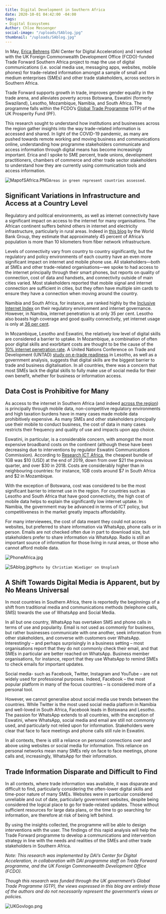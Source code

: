 ```yaml
---
title: Digital Development in Southern Africa
date: 2020-10-01 04:42:00 -04:00
tags:
- Digital Ecosystems
Author: Chloe Messenger
social-image: "/uploads/SAblog.jpg"
thumbnail: "/uploads/SAblog.jpg"
---
```


In May, [Erica Behrens](https://dai-global-digital.com/authors/erica-behrens/) (DAI Center for Digital Acceleration) and I worked with the UK Foreign Commonwealth Development Office (FCDO)-funded Trade Forward Southern Africa project to map the use of digital communications (i.e. social media use, messaging apps, websites, mobile phones) for trade-related information amongst a sample of small and medium enterprises (SMEs) and other trade stakeholders, across sectors in Southern Africa.

<!--more-->

Trade Forward supports growth in trade, improves gender equality in the trade arena, and alleviates poverty across Botswana, Eswatini (formerly Swaziland), Lesotho, Mozambique, Namibia, and South Africa. The programme falls within the FCDO’s [Global Trade Programme](https://www.gov.uk/government/publications/global-trade-programme) (GTP) of the UK Prosperity Fund (PF).

This research sought to understand how institutions and businesses across the region gather insights into the way trade-related information is accessed and shared. In light of the COVID-19 pandemic, as many are pushed towards remote working and moving business and communications online, understanding how programme stakeholders communicate and access information through digital means has become increasingly important. Erica and I spoke to SME percent, trade unions, development practitioners, chambers of commerce and other trade sector stakeholders to understand how they are currently using communication tools and access information.

![MapofSAfrica.PNG](/uploads/MapofSAfrica.PNG)`Areas in green represent countries assessed.`

## Significant Variations in Infrastructure and Access at a Country Level

Regulatory and political environments, as well as internet connectivity have a significant impact on access to the internet for many organisations. The African continent suffers behind others in internet and electricity infrastructure, particularly in rural areas. Indeed in [this blog](https://blogs.worldbank.org/digital-development/africas-connectivity-gap-can-map-tell-story) by the World Bank Group, they estimate that approximately 45 percent of Africa’s population is more than 10 kilometers from fiber network infrastructure.

Levels of connectivity vary from country to country significantly, but the regulatory and policy environments of each country have an even more significant impact on internet and mobile phone use. All stakeholders—both at SMEs and other trade-related organisations—we spoke to had access to the internet principally through their smart phones, but reports on quality of connection, cost of data and handsets, and connectivity outside of main cities varied. Most stakeholders reported that mobile signal and internet connection are sufficient in cities, but they often have multiple sim cards to ensure they have a connection when moving around the country.

Namibia and South Africa, for instance, are ranked highly by the [Inclusive Internet Index](https://theinclusiveinternet.eiu.com/) on their regulatory environment and internet governance. However, in Namibia, internet penetration is at only 35 per cent. Lesotho also boasts high coverage and good quality connectivity, yet internet usage is only at [36 per cent](https://unctad.org/en/PublicationsLibrary/dtlstict2019d8_en.pdf).

In Mozambique, Lesotho and Eswatini, the relatively low level of digital skills are considered a barrier to uptake. In Mozambique, a combination of often poor digital skills and exorbitant costs are thought to be the cause of the [10% internet penetration rate](https://researchictafrica.net/after-access-south-africa-state-of-ict-2017-south-africa-report_04/). A United Nations Conference on Trade and Development (UNTAD) [study on e-trade readiness](https://unctad.org/en/pages/PublicationWebflyer.aspx?publicationid=2483) in Lesotho, as well as a government analysis, suggests that digital skills are the biggest barrier to trade and business digitalisation. In all countries, there was a concern that most SMEs lack the digital skills to fully make use of social media for their own benefit, whether for business or information access.

## Data Cost is Prohibitive for Many

As access to the internet in Southern Africa (and indeed [across the region](https://www.broadbandcommission.org/Documents/working-groups/DigitalMoonshotforAfrica_Report.pdf)) is principally through mobile data, non-competitive regulatory environments and high taxation burdens have in many cases made mobile data prohibitively expensive. As many SMEs and other stakeholders principally use their mobile to conduct business, the cost of data in many cases restricts their frequency and quality of use and impacts upon app choice.

Eswatini, in particular, is a considerable concern, with amongst the most expensive broadband costs on the continent (although these have been decreasing due to interventions by regulator Eswatini Communications Commission). According to [Research ICT Africa](https://researchictafrica.net/ramp_indices_portal/), the cheapest bundle of 1GB was $10 (USD) at the end of 2019, down from over $21 the previous quarter, and over $30 in 2018. Costs are considerably higher than in neighbouring countries: for instance, 1GB costs around $7 in South Africa and $2 in Mozambique.

With the exception of Botswana, cost was considered to be the most significant barrier to internet use in the region. For countries such as Lesotho and South Africa that have good connectivity, the high cost of mobile data helps to explain the significantly low internet uptake. In Namibia, the government may be advanced in terms of ICT policy, but competitiveness in the market greatly impacts affordability.

For many interviewees, the cost of data meant they could not access websites, but preferred to share information via WhatsApp, phone calls or in person. Emails are not checked often due in part to download size, but stakeholders prefer to share information via WhatsApp. Radio is still an important source of information for those living in rural areas, or those who cannot afford mobile data.

![PhoneAfrica.jpg](/uploads/PhoneAfrica.jpg)

![SAblog.jpg](/uploads/SAblog.jpg)`Photo by Christian Wiediger on Unsplash`

## A Shift Towards Digital Media is Apparent, but by No Means Universal

In most countries in Southern Africa, there is reportedly the beginnings of a shift from traditional media and communications methods (telephone calls, SMS) towards the use of WhatsApp and Social Media.

In all but one country, WhatsApp has overtaken SMS and phone calls in terms of use and popularity. Email is not used as commonly for business, but rather businesses communicate with one another, seek information from other stakeholders, and converse with customers over WhatsApp. Interestingly – and perhaps surprisingly in a business setting – most organisations report that they do not commonly check their email, and that SMEs in particular are better reached on WhatsApp. Business member organisations, for instance, report that they use WhatsApp to remind SMEs to check emails for important updates.

Social media- such as Facebook, Twitter, Instagram and YouTube – are not widely used for professional purposes. Indeed, Facebook – the most popular platform in many of the focus countries – is considered more of a personal tool.

However, we cannot generalise about social media use trends between the countries. While Twitter is the most used social media platform in Namibia and well-loved in South Africa, Facebook leads in Botswana and Lesotho. The passion for WhatsApp extends to all countries, with the exception of Eswatini, where WhatsApp, social media and email are still not commonly used, and particularly not relied upon for information. Stakeholders were clear that face to face meetings and phone calls still rule in Eswatini.

In all contexts, there is still a reliance on personal connections over and above using websites or social media for information. This reliance on personal networks mean many SMEs rely on face to face meetings, phone calls and, increasingly, WhatsApp for their information.

## Trade Information Disparate and Difficult to Find

In all contexts, where trade information was available, it was disparate and difficult to find, particularly considering the often-lower digital skills and time-poor nature of many SMEs. Websites were in particular considered unreliable and out of date, particularly government websites, despite being considered the logical place to go for trade-related updates. Those without sufficient resources for large data plans, or the time to go searching for information, are therefore at risk of being left behind.

By using the insights collected, the programme will be able to design interventions with the user. The findings of this rapid analysis will help the Trade Forward programme to develop a communications and intervention strategy in line with the needs and realities of the SMEs and other trade stakeholders in Southern Africa.

*Note: This research was implemented by DAI’s Center for Digital Acceleration, in collaboration with DAI programme staff on Trade Forward programme, and the UK Foreign Commonwealth Development Office (FCDO).*

*Though this research was funded through the UK government’s Global Trade Programme (GTP), the views expressed in this blog are entirely those of the authors and do not necessarily represent the government’s views or policies.*

![UKGovlogo.png](/uploads/UKGovlogo.png)
